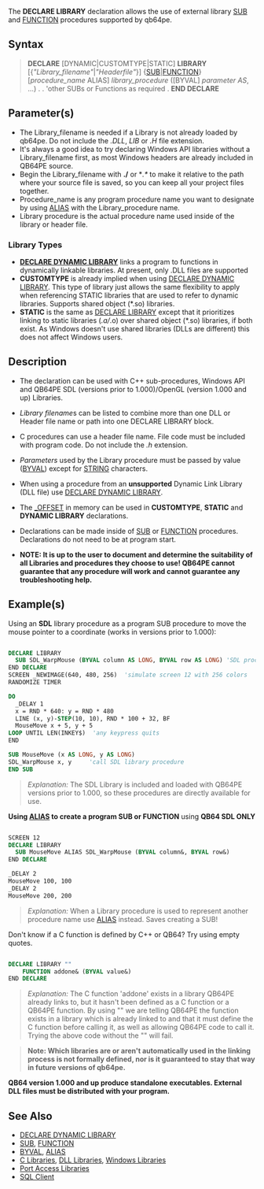 The **DECLARE LIBRARY** declaration allows the use of external library [SUB](SUB) and [FUNCTION](FUNCTION) procedures supported by qb64pe.

## Syntax

> **DECLARE** [DYNAMIC|CUSTOMTYPE|STATIC] **LIBRARY** [{*"Library_filename"*|*"Headerfile"*}]
> {[SUB](SUB)|[FUNCTION](FUNCTION)} [*procedure_name* ALIAS] *library_procedure* ([BYVAL] *parameter AS*, ...)
> .
> . 'other SUBs or Functions as required
> .
> **END DECLARE**

## Parameter(s)

* The Library_filename is needed if a Library is not already loaded by qb64pe. Do not include the *.DLL*, *LIB* or *.H* file extension.
* It's always a good idea to try declaring Windows API libraries without a Library_filename first, as most Windows headers are already included in QB64PE source.
* Begin the Library_filename with **./** or **.\** to make it relative to the path where your source file is saved, so you can keep all your project files together.
* Procedure_name is any program procedure name you want to designate by using [ALIAS](ALIAS) with the Library_procedure name. 
* Library procedure is the actual procedure name used inside of the library or header file.

### Library Types

* **[DECLARE DYNAMIC LIBRARY](DECLARE-DYNAMIC-LIBRARY)** links a program to functions in dynamically linkable libraries. At present, only .DLL files are supported
* **CUSTOMTYPE** is already implied when using [DECLARE DYNAMIC LIBRARY](DECLARE-DYNAMIC-LIBRARY). This type of library just allows the same flexibility to apply when referencing STATIC libraries that are used to refer to dynamic libraries. Supports shared object (*.so) libraries.
* **STATIC** is the same as [DECLARE LIBRARY](DECLARE-LIBRARY) except that it prioritizes linking to static libraries (*.a/*.o) over shared object (*.so) libraries, if both exist. As Windows doesn't use shared libraries (DLLs are different) this does not affect Windows users.

## Description

* The declaration can be used with C++ sub-procedures, Windows API and QB64PE SDL (versions prior to 1.000)/OpenGL (version 1.000 and up) Libraries.
* *Library filename*s can be listed to combine more than one DLL or Header file name or path into one DECLARE LIBRARY block.
* C procedures can use a header file name. File code must be included with program code. Do not include the *.h* extension.
* *Parameters* used by the Library procedure must be passed by value ([BYVAL](BYVAL)) except for [STRING](STRING) characters.
* When using a procedure from an **unsupported** Dynamic Link Library (DLL file) use [DECLARE DYNAMIC LIBRARY](DECLARE-DYNAMIC-LIBRARY).

* The [_OFFSET](_OFFSET) in memory can be used in **CUSTOMTYPE**, **STATIC** and **DYNAMIC LIBRARY** declarations.
* Declarations can be made inside of [SUB](SUB) or [FUNCTION](FUNCTION) procedures. Declarations do not need to be at program start.
* **NOTE: It is up to the user to document and determine the suitability of all Libraries and procedures they choose to use! QB64PE cannot guarantee that any procedure will work and cannot guarantee any troubleshooting help.**

## Example(s)

Using an **SDL** library procedure as a program SUB procedure to move the mouse pointer to a coordinate (works in versions prior to 1.000):

```vb

DECLARE LIBRARY
  SUB SDL_WarpMouse (BYVAL column AS LONG, BYVAL row AS LONG) 'SDL procedure name
END DECLARE
SCREEN _NEWIMAGE(640, 480, 256)  'simulate screen 12 with 256 colors
RANDOMIZE TIMER

DO
  _DELAY 1
  x = RND * 640: y = RND * 480
  LINE (x, y)-STEP(10, 10), RND * 100 + 32, BF
  MouseMove x + 5, y + 5
LOOP UNTIL LEN(INKEY$)  'any keypress quits
END

SUB MouseMove (x AS LONG, y AS LONG)
SDL_WarpMouse x, y     'call SDL library procedure
END SUB 

```

> *Explanation:* The SDL Library is included and loaded with QB64PE versions prior to 1.000, so these procedures are directly available for use. 

**Using [ALIAS](ALIAS) to create a program SUB or FUNCTION** using **QB64 SDL ONLY**

```vb

SCREEN 12
DECLARE LIBRARY
  SUB MouseMove ALIAS SDL_WarpMouse (BYVAL column&, BYVAL row&)
END DECLARE

_DELAY 2
MouseMove 100, 100
_DELAY 2
MouseMove 200, 200 

```

> *Explanation:* When a Library procedure is used to represent another procedure name use [ALIAS](ALIAS) instead. Saves creating a SUB!

Don't know if a C function is defined by C++ or QB64? Try using empty quotes.

```vb

DECLARE LIBRARY ""
    FUNCTION addone& (BYVAL value&)
END DECLARE 

```

> *Explanation:* The C function 'addone' exists in a library QB64PE already links to, but it hasn't been defined as a C function or a QB64PE function. By using "" we are telling QB64PE the function exists in a library which is already linked to and that it must define the C function before calling it, as well as allowing QB64PE code to call it. Trying the above code without the "" will fail.

> **Note: Which libraries are or aren't automatically used in the linking process is not formally defined, nor is it guaranteed to stay that way in future versions of qb64pe.**

**QB64 version 1.000 and up produce standalone executables. External DLL files must be distributed with your program.**

## See Also

* [DECLARE DYNAMIC LIBRARY](DECLARE-DYNAMIC-LIBRARY)
* [SUB](SUB), [FUNCTION](FUNCTION)
* [BYVAL](BYVAL), [ALIAS](ALIAS)
* [C Libraries](C-Libraries), [DLL Libraries](DLL-Libraries), [Windows Libraries](Windows-Libraries)
* [Port Access Libraries](Port-Access-Libraries)
* [SQL Client](SQL-Client)
